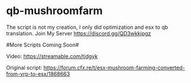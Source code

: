 # qb-mushroomfarm #

The script is not my creation, I only did optimization and esx to qb translation.
Join My Server https://discord.gg/QD3wkkjpgz

#More Scripts Coming Soon#

Video: https://streamable.com/tjdgyk

Original script: https://forum.cfx.re/t/esx-mushroom-farming-converted-from-vrp-to-esx/1868663
